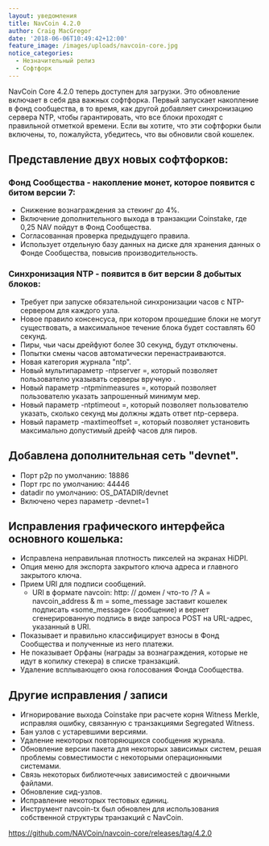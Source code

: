 ```yaml
---
layout: уведомления
title: NavCoin 4.2.0
author: Craig MacGregor
date: '2018-06-06T10:49:42+12:00'
feature_image: /images/uploads/navcoin-core.jpg
notice_categories:
  - Незначительный релиз
  - Софтфорк
---
```

NavCoin Core 4.2.0 теперь доступен для загрузки. Это обновление включает в себя два важных софтфорка. Первый запускает накопление в фонд сообщества, в то время, как другой добавляет синхронизацию сервера NTP, чтобы гарантировать, что все блоки проходят с правильной отметкой времени. Если вы хотите, что эти софтфорки были включены, то, пожалуйста, убедитесь, что вы обновили свой кошелек.
<!--more-->
## Представление двух новых софтфорков:

### Фонд Сообщества - накопление монет, которое появится с битом версии 7:

* Снижение вознаграждения за стекинг до 4%.
* Включение дополнительного выхода в транзакции Coinstake, где 0,25 NAV пойдут в Фонд Сообщества.
* Согласованная проверка предыдущего правила.
* Использует отдельную базу данных на диске для хранения данных о Фонде Сообщества, повысив производительность.

### Синхронизация NTP - появится в бит версии 8 добытых блоков:

* Требует при запуске обязательной синхронизации часов с NTP-сервером для каждого узла.
* Новое правило консенсуса, при котором прошедшие блоки не могут существовать, а максимальное течение блока будет составлять 60 секунд.
* Пиры, чьи часы дрейфуют более 30 секунд, будут отключены.
* Попытки смены часов автоматически перенастраиваются.
* Новая категория журнала "ntp".
* Новый мультипараметр -ntpserver =, который позволяет пользователю указывать серверы вручную .
* Новый параметр -ntpminmeasures =, который позволяет пользователю указать запрошенный минимум мер.
* Новый параметр -ntptimeout =, который позволяет пользователю указать, сколько секунд мы должны ждать ответ ntp-сервера.
* Новый параметр -maxtimeoffset =, который позволяет установить максимально допустимый дрейф часов для пиров.

## Добавлена дополнительная сеть "devnet".

* Порт p2p по умолчанию: 18886
* Порт rpc по умолчанию: 44446
* datadir по умолчанию: OS_DATADIR/devnet
* Включено через параметр -devnet=1

## Исправления графического интерфейса основного кошелька:

* Исправлена неправильная плотность пикселей на экранах HiDPI.
* Опция меню для экспорта закрытого ключа адреса и главного закрытого ключа.
* Прием URI для подписи сообщений.
  * URI в формате navcoin: http: // домен / что-то /? A = navcoin_address & m = some_message заставит кошелек подписать «some_message» (сообщение) и вернет сгенерированную подпись в виде запроса POST на URL-адрес, указанный в URI.
* Показывает и правильно классифицирует взносы в Фонд Сообщества и полученные из него платежи.
* Не показывает Орфаны (награды за вознаграждения, которые не идут в копилку стекера) в списке транзакций.
* Удаление всплывающего окна голосования Фонда Сообщества.

## Другие исправления / записи

* Игнорирование выхода Coinstake при расчете корня Witness Merkle, исправляя ошибку, связанную с транзакциями Segregated Witness.
* Бан узлов с устаревшими версиями.
* Удаление некоторых повторяющихся сообщения журнала.
* Обновление версии пакета для некоторых зависимых систем, решая проблемы совместимости с некоторыми операционными системами.
* Связь некоторых библиотечных зависимостей с двоичными файлами.
* Обновление сид-узлов.
* Исправление некоторых тестовых единиц.
* Инструмент navcoin-tx был обновлен для использования собственной структуры транзакций с NavCoin.

<https://github.com/NAVCoin/navcoin-core/releases/tag/4.2.0>

